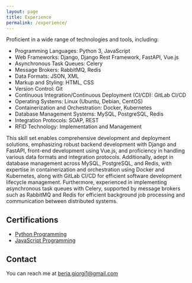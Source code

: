 ```yaml
---
layout: page
title: Experience
permalink: /experience/
---
```

Proficient in a wide range of technologies and tools, including:

* Programming Languages: Python 3, JavaScript
* Web Frameworks: Django, Django Rest Framework, FastAPI, Vue.js
* Asynchronous Task Queues: Celery
* Message Brokers: RabbitMQ, Redis
* Data Formats: JSON, XML
* Markup and Styling: HTML, CSS
* Version Control: Git
* Continuous Integration/Continuous Deployment (CI/CD): GitLab CI/CD
* Operating Systems: Linux (Ubuntu, Debian, CentOS)
* Containerization and Orchestration: Docker, Kubernetes
* Database Management Systems: MySQL, PostgreSQL, Redis
* Integration Protocols: SOAP, REST
* RFID Technology: Implementation and Management

This skill set enables comprehensive development and deployment solutions, 
emphasizing robust backend development with Django and FastAPI, 
front-end development using Vue.js, 
and proficiency in handling various data formats and integration protocols. 
Additionally, adept in database management across 
MySQL, PostgreSQL, and Redis, with expertise in containerization and orchestration using Docker and Kubernetes,
along with GitLab CI/CD for efficient software development lifecycle management.
Furthermore, experienced in implementing asynchronous task queues with Celery, 
supported by message brokers such as RabbitMQ and Redis for efficient background job processing
and communication between distributed systems.

## Certifications
- [Python Programming](https://www.certiport.com/portal/Pages/PrintTranscriptInfo.aspx?action=Cert&format=pdf&id=471)
- [JavaScript Programming](https://www.certiport.com/portal/Pages/PrintTranscriptInfo.aspx?action=Cert&format=pdf&id=469)

## Contact
You can reach me at [beria.giorgi1@gmail.com]()
